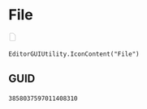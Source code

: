 # File
![](/img/File.png)

``` CSharp
EditorGUIUtility.IconContent("File")
```
## GUID
```
3858037597011408310
```
